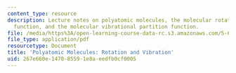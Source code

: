```yaml
---
content_type: resource
description: Lecture notes on polyatomic molecules, the molecular rotational partition
  function, and the molecular vibrational partition function.
file: /media/https%3A/open-learning-course-data-rc.s3.amazonaws.com/5-62-physical-chemistry-ii-spring-2008/267e660e147085591e8aeedfb0cf0005_15_562ln08.pdf
file_type: application/pdf
resourcetype: Document
title: 'Polyatomic Molecules: Rotation and Vibration'
uid: 267e660e-1470-8559-1e8a-eedfb0cf0005
---
```

